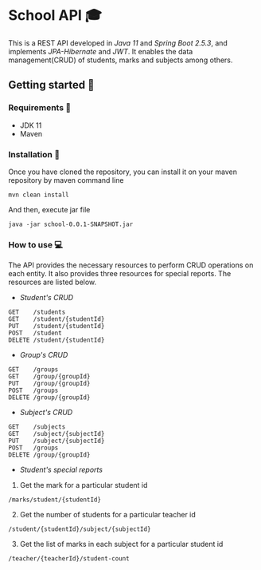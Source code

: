# School API :mortar_board:

This is a REST API developed in *Java 11* and *Spring Boot 2.5.3*, and implements *JPA-Hibernate* and *JWT*. It 
enables the data management(CRUD) of students, marks and subjects among others.

## Getting started :rocket:

### Requirements :memo:
* JDK 11
* Maven

### Installation :wrench:

Once you have cloned the repository, you can install it on your maven repository by maven command line

```
mvn clean install
```

And then, execute jar file
```
java -jar school-0.0.1-SNAPSHOT.jar
```

### How to use :computer:

The API provides the necessary resources to perform CRUD operations on each entity. It also provides three resources 
for special reports. The resources are listed below.

* *Student's CRUD*
```
GET    /students
GET    /student/{studentId}
PUT    /student/{studentId}
POST   /student
DELETE /student/{studentId}
```
* *Group's CRUD*
```
GET    /groups
GET    /group/{groupId}
PUT    /group/{groupId}
POST   /groups
DELETE /group/{groupId}
```
* *Subject's CRUD*
```
GET    /subjects
GET    /subject/{subjectId}
PUT    /subject/{subjectId}
POST   /groups
DELETE /group/{groupId}
```
* *Student's special reports*
1. Get the mark for a particular student id
```
/marks/student/{studentId}
```
2. Get the number of students for a particular teacher id
```
/student/{studentId}/subject/{subjectId}
```
3. Get the list of marks in each subject for a particular student id
```
/teacher/{teacherId}/student-count
```